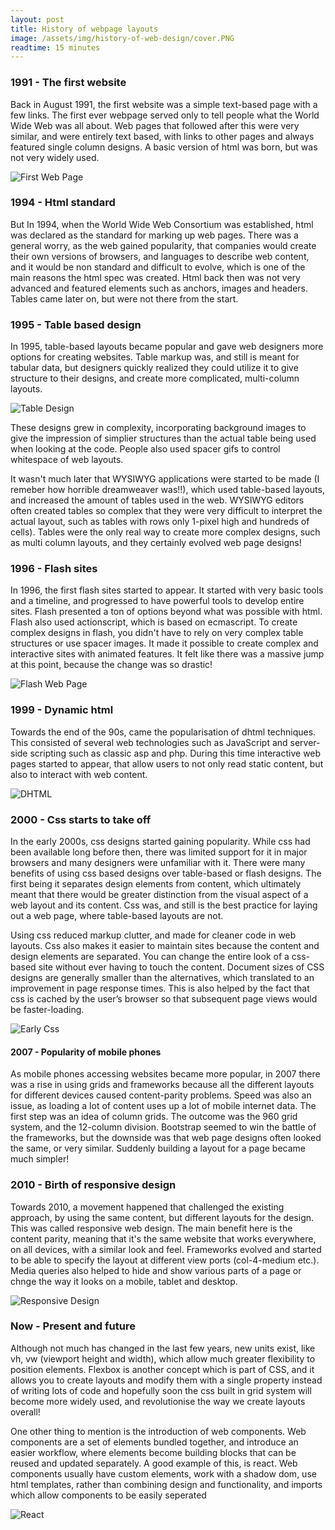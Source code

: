 ```yaml
---
layout: post
title: History of webpage layouts
image: /assets/img/history-of-web-design/cover.PNG
readtime: 15 minutes
---
```


### 1991 - The first website

Back in August 1991, the first website was a simple text-based page with a few links. The first ever webpage served only to tell people what the World Wide Web was all about. Web pages that followed after this were very similar, and were entirely text based, with links to other pages and always featured single column designs. A basic version of html was born, but was not very widely used. 

![First Web Page](/assets/img/history-of-web-design/firstpage.png)

### 1994 - Html standard

But In 1994, when the World Wide Web Consortium was established, html was declared as the standard for marking up web pages. There was a general worry, as the web gained popularity, that companies would create their own versions of browsers, and languages to describe web content, and it would be non standard and difficult to evolve, which is one of the main reasons the html spec was created. Html back then was not very advanced and featured elements such as anchors, images and headers. Tables came later on, but were not there from the start.

### 1995 - Table based design

In 1995, table-based layouts became popular and gave web designers more options for creating websites. Table markup was, and still is meant for tabular data, but designers quickly realized they could utilize it to give structure to their designs, and create more complicated, multi-column layouts. 

![Table Design](/assets/img/history-of-web-design/table-design.png)

These designs grew in complexity, incorporating background images to give the impression of simplier structures than the actual table being used when looking at the code. People also used spacer gifs to control whitespace of web layouts.

It wasn't much later that WYSIWYG applications were started to be made (I remeber how horrible dreamweaver was!!), which used table-based layouts, and increased the amount of tables used in the web. WYSIWYG editors often created tables so complex that they were very difficult to interpret the actual layout, such as tables with rows only 1-pixel high and hundreds of cells). Tables were the only real way to create more complex designs, such as multi column layouts, and they certainly evolved web page designs!

### 1996 - Flash sites

In 1996, the first flash sites started to appear. It started with very basic tools and a timeline, and progressed to have powerful tools to develop entire sites. Flash presented a ton of options beyond what was possible with html. Flash also used actionscript, which is based on ecmascript. To create complex designs in flash, you didn't have to rely on very complex table structures or use spacer images. It made it possible to create complex and interactive sites with animated features. It felt like there was a massive jump at this point, because the change was so drastic!

![Flash Web Page](/assets/img/history-of-web-design/flash.jpg)

### 1999 - Dynamic html

Towards the end of the 90s, came the popularisation of dhtml techniques. This consisted of several web technologies such as JavaScript and server-side scripting such as classic asp and php. During this time interactive web pages started to appear, that allow users to not only read static content, but also to interact with web content.

![DHTML](/assets/img/history-of-web-design/dhtml.png)

### 2000 - Css starts to take off

In the early 2000s, css designs started gaining popularity. While css had been available long before then, there was limited support for it in major browsers and many designers were unfamiliar with it. There were many benefits of using css based designs over table-based or flash designs. The first being it separates design elements from content, which ultimately meant that there would be greater distinction from the visual aspect of a web layout and its content. Css was, and still is the best practice for laying out a web page, where table-based layouts are not.

Using css reduced markup clutter, and made for cleaner code in web layouts. Css also makes it easier to maintain sites because the content and design elements are separated. You can change the entire look of a css-based site without ever having to touch the content. Document sizes of CSS designs are generally smaller than the alternatives, which translated to an improvement in page response times. This is also helped by the fact that css is cached by the user’s browser so that subsequent page views would be faster-loading.

![Early Css](/assets/img/history-of-web-design/earlycss.jpg)

#### 2007 - Popularity of mobile phones

As mobile phones accessing websites became more popular, in 2007 there was a rise in using grids and frameworks because all the different layouts for different devices caused content-parity problems. Speed was also an issue, as loading a lot of content uses up a lot of mobile internet data. The first step was an idea of column grids. The outcome was the 960 grid system, and the 12-column division. Bootstrap seemed to win the battle of the frameworks, but the downside was that web page designs often looked the same, or very similar. Suddenly building a layout for a page became much simpler!


### 2010 - Birth of responsive design

Towards 2010, a movement happened that challenged the existing approach, by using the same content, but different layouts for the design. This was called responsive web design. The main benefit here is the content parity, meaning that it's the same website that works everywhere, on all devices, with a similar look and feel. Frameworks evolved and started to be able to specify the layout at different view ports (col-4-medium etc.). Media queries also helped to hide and show various parts of a page or chnge the way it looks on a mobile, tablet and desktop.

![Responsive Design](/assets/img/history-of-web-design/responsive.jpg)

### Now - Present and future 

Although not much has changed in the last few years, new units exist, like vh, vw (viewport height and width), which allow much greater flexibility to position elements. Flexbox is another concept which is part of CSS, and it allows you to create layouts and modify them with a single property instead of writing lots of code and hopefully soon the css built in grid system will become more widely used, and revolutionise the way we create layouts overall!

One other thing to mention is the introduction of web components. Web components are a set of elements bundled together, and introduce an easier workflow, where elements become building blocks that can be reused and updated separately. A good example of this, is react. Web components usually have custom elements, work with a shadow dom, use html templates, rather than combining design and functionality, and imports which allow components to be easily seperated

![React](/assets/img/history-of-web-design/react.png)
